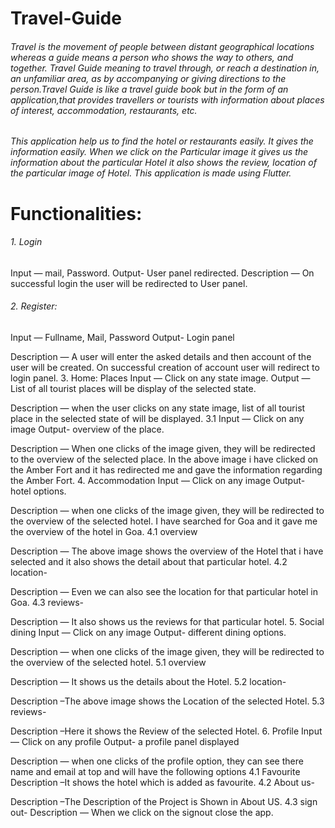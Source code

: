 # Travel-Guide

###### Travel is the movement of people between distant geographical locations whereas a guide means a person who shows the way to others, and together. Travel Guide meaning to travel through, or reach a destination in, an unfamiliar area, as by accompanying or giving directions to the person.Travel Guide is like a travel guide book but in the form of an application,that provides travellers or tourists with information about places of interest, accommodation, restaurants, etc.

###### This application help us to find the hotel or restaurants easily. It gives the information easily. When we click on the Particular image it gives us the information about the particular Hotel it also shows the review, location of the particular image of Hotel. This application is made using Flutter.

# Functionalities:
###### 1.	Login
Input — mail, Password.
Output- User panel redirected.
Description — On successful login the user will be redirected to User
panel.

###### 2. Register:
Input — Fullname, Mail, Password
Output- Login panel

Description — A user will enter the asked details and then account of the
user will be created. On successful creation of account user will redirect to
login panel.
3. Home: Places
Input — Click on any state image.
Output — List of all tourist places will be display of the selected state.

Description — when the user clicks on any state image, list of all tourist
place in the selected state of will be displayed.
3.1 Input — Click on any image
Output- overview of the place.

Description — When one clicks of the image given, they will be redirected to
the overview of the selected place. In the above image i have clicked on the Amber Fort and it has redirected me and gave the information regarding the Amber Fort.
4. Accommodation
Input — Click on any image
Output- hotel options.

Description — when one clicks of the image given, they will be redirected
to the overview of the selected hotel. I have searched for Goa and it gave me the overview of the hotel in Goa.
4.1 overview

Description — The above image shows the overview of the Hotel that i have selected and it also shows the detail about that particular hotel.
4.2 location-

Description — Even we can also see the location for that particular hotel in Goa.
4.3 reviews-

Description — It also shows us the reviews for that particular hotel.
5. Social dining
Input — Click on any image
Output- different dining options.

Description — when one clicks of the image given, they will be redirected
to the overview of the selected hotel.
5.1 overview

Description — It shows us the details about the Hotel.
5.2 location-

Description –The above image shows the Location of the selected Hotel.
5.3 reviews-

Description –Here it shows the Review of the selected Hotel.
6. Profile
Input — Click on any profile
Output- a profile panel displayed

Description — when one clicks of the profile option, they can see there name
and email at top and will have the following options
4.1 Favourite
Description –It shows the hotel which is added as favourite.
4.2 About us-

Description –The Description of the Project is Shown in About US.
4.3 sign out-
Description — When we click on the signout close the app.


